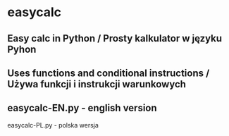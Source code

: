 # easycalc

Easy calc in Python / Prosty kalkulator w języku Pyhon
-
Uses functions and conditional instructions / Używa funkcji i instrukcji warunkowych
-
easycalc-EN.py - english version
-
easycalc-PL.py - polska wersja
